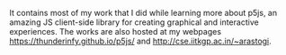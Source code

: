 It contains most of my work that I did while learning more about p5js, an amazing JS client-side library for creating graphical
and interactive experiences. The works are also hosted at my webpages https://thunderinfy.github.io/p5js/ and http://cse.iitkgp.ac.in/~arastogi.
